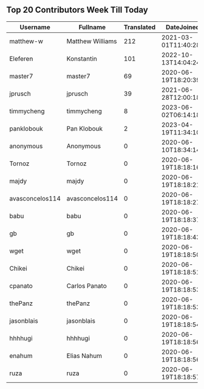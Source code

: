 ## Top 20 Contributors Week Till Today ##
|Username|Fullname|Translated|DateJoined|Language|
|--------|--------|----------|----------|-------|
|matthew-w|Matthew Williams|212|2021-03-01T11:40:28.|en_AU|
|Eleferen|Konstantin|101|2022-10-13T14:04:24Z|ru|
|master7|master7|69|2020-06-19T18:20:39.|pl|
|jprusch|jprusch|39|2021-06-28T12:00:18.|de|
|timmycheng|timmycheng|8|2023-06-02T06:14:18.|zh_Hans|
|panklobouk|Pan Klobouk|2|2023-04-19T11:34:10.|cs|
|anonymous|Anonymous|0|2020-06-10T18:34:14.||
|Tornoz|Tornoz|0|2020-06-19T18:18:16.|br|
|majdy|majdy|0|2020-06-19T18:18:21.||
|avasconcelos114|avasconcelos114|0|2020-06-19T18:18:27Z||
|babu|babu|0|2020-06-19T18:18:37.||
|gb|gb|0|2020-06-19T18:18:43.||
|wget|wget|0|2020-06-19T18:18:50Z|ro|
|Chikei|Chikei|0|2020-06-19T18:18:51Z|zh_Hant|
|cpanato|Carlos Panato|0|2020-06-19T18:18:53Z||
|thePanz|thePanz|0|2020-06-19T18:18:53Z|it|
|jasonblais|jasonblais|0|2020-06-19T18:18:54Z||
|hhhhugi|hhhhugi|0|2020-06-19T18:18:56.||
|enahum|Elias  Nahum|0|2020-06-19T18:18:56Z|es|
|ruza|ruza|0|2020-06-19T18:18:57.||
